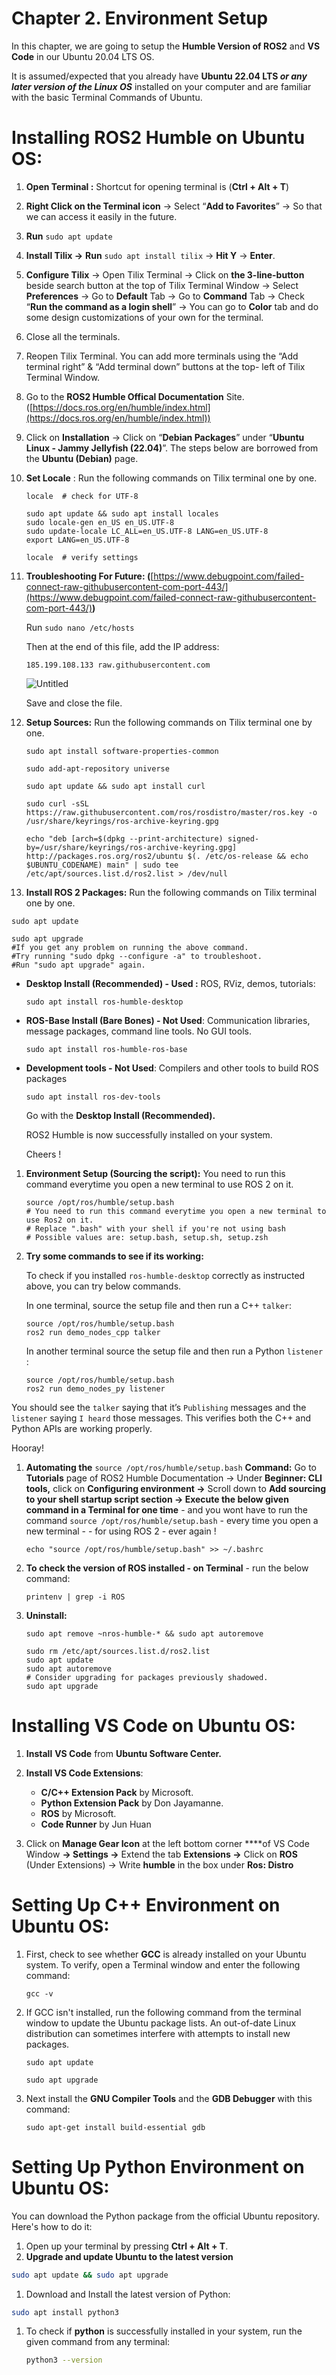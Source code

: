 # Chapter 2. Environment Setup

In this chapter, we are going to setup the **Humble Version of ROS2** and **VS Code** in our Ubuntu 20.04 LTS OS.

It is assumed/expected that you already have **Ubuntu 22.04 LTS  *or any later version of the Linux OS***  installed on your computer and are familiar with the basic Terminal Commands of Ubuntu.

# Installing ROS2 Humble on Ubuntu OS:

1. **Open Terminal :** Shortcut for opening terminal is (**Ctrl + Alt + T**)
2. **Right Click on the Terminal icon** → Select “**Add to Favorites**” → So that we can access it easily in the future.
3. **Run** `sudo apt update`
4. **Install Tilix →** **Run** `sudo apt install tilix` → **Hit Y** → **Enter**.
5. **Configure Tilix** → Open Tilix Terminal → Click on **the 3-line-button** beside search button at the top of Tilix Terminal Window → Select **Preferences** → Go to **Default** Tab → Go to **Command** Tab → Check “**Run the command as a login shell**” → You can go to **Color** tab and do some design customizations of your own for the terminal.
6. Close all the terminals.
7. Reopen Tilix Terminal. You can add more terminals using the “Add terminal right” & “Add terminal down” buttons at the top- left of Tilix Terminal Window. 
8. Go to the **ROS2 Humble Offical Documentation** Site. ([https://docs.ros.org/en/humble/index.html](https://docs.ros.org/en/humble/index.html))
9. Click on **Installation** → Click on “**Debian Packages**” under “**Ubuntu Linux - Jammy Jellyfish (22.04)**”. The steps below are borrowed from the **Ubuntu (Debian)** page.
10. **Set Locale** : Run the following commands on Tilix terminal one by one.
    
    ```
    locale  # check for UTF-8
    
    sudo apt update && sudo apt install locales
    sudo locale-gen en_US en_US.UTF-8
    sudo update-locale LC_ALL=en_US.UTF-8 LANG=en_US.UTF-8
    export LANG=en_US.UTF-8
    
    locale  # verify settings
    ```
    

1. **Troubleshooting For Future: (**[https://www.debugpoint.com/failed-connect-raw-githubusercontent-com-port-443/](https://www.debugpoint.com/failed-connect-raw-githubusercontent-com-port-443/)**)**
    
    Run `sudo nano /etc/hosts` 
    
    Then at the end of this file, add the IP address:
    
    `185.199.108.133 raw.githubusercontent.com`
    
    ![Untitled](Chapter%202%20Environment%20Setup%20b913f041a9ab406190521731ff40667a/Untitled.png)
    
    Save and close the file.
    
2. **Setup Sources:** Run the following commands on Tilix terminal one by one.
    
    ```
    sudo apt install software-properties-common
    
    sudo add-apt-repository universe
    
    sudo apt update && sudo apt install curl
    
    sudo curl -sSL https://raw.githubusercontent.com/ros/rosdistro/master/ros.key -o /usr/share/keyrings/ros-archive-keyring.gpg
    
    echo "deb [arch=$(dpkg --print-architecture) signed-by=/usr/share/keyrings/ros-archive-keyring.gpg] http://packages.ros.org/ros2/ubuntu $(. /etc/os-release && echo $UBUNTU_CODENAME) main" | sudo tee /etc/apt/sources.list.d/ros2.list > /dev/null
    ```
    

1. **Install ROS 2 Packages:** Run the following commands on Tilix terminal one by one.

```
sudo apt update

sudo apt upgrade
#If you get any problem on running the above command.
#Try running "sudo dpkg --configure -a" to troubleshoot.
#Run "sudo apt upgrade" again.
```

- **Desktop Install (Recommended) - Used :** ROS, RViz, demos, tutorials:
    
    `sudo apt install ros-humble-desktop`
    
- **ROS-Base Install (Bare Bones) - Not Used**: Communication libraries, message packages, command line tools. No GUI tools.
    
    `sudo apt install ros-humble-ros-base`
    
- **Development tools - Not Used**: Compilers and other tools to build ROS packages
    
    `sudo apt install ros-dev-tools`
    
    Go with the **Desktop Install (Recommended).** 
    
    ROS2 Humble is now successfully installed on your system. 
    
    Cheers !
    
1. **Environment Setup (Sourcing the script):** You need to run this command everytime you open a new terminal to use ROS 2 on it.
    
    ```
    source /opt/ros/humble/setup.bash
    # You need to run this command everytime you open a new terminal to use Ros2 on it.
    # Replace ".bash" with your shell if you're not using bash
    # Possible values are: setup.bash, setup.sh, setup.zsh
    ```
    

1. **Try some commands to see if its working:**
    
    To check if you installed `ros-humble-desktop`  correctly as instructed above, you can try below commands.
    
    In one terminal, source the setup file and then run a C++ `talker`:
    
    ```
    source /opt/ros/humble/setup.bash
    ros2 run demo_nodes_cpp talker
    ```
    
    In another terminal source the setup file and then run a Python `listener` :
    
    ```
    source /opt/ros/humble/setup.bash
    ros2 run demo_nodes_py listener
    ```
    

You should see the `talker` saying that it’s `Publishing` messages and the `listener` saying `I heard` those messages. This verifies both the C++ and Python APIs are working properly.

Hooray!

1. **Automating the** `source /opt/ros/humble/setup.bash` **Command:**  Go to **Tutorials** page of ROS2 Humble Documentation → Under **Beginner: CLI tools,** click on **Configuring environment →** Scroll down to **Add sourcing to your shell startup script section → Execute the below given command in a Terminal for one time** - and you wont have to run the command `source /opt/ros/humble/setup.bash`  - every time you open a new terminal - - for using ROS 2 - ever again !
    
    `echo "source /opt/ros/humble/setup.bash" >> ~/.bashrc`
    
2. **To check the version of ROS installed - on Terminal** - run the below command:
    
    `printenv | grep -i ROS`
    
3. **Uninstall:**
    
    ```
    sudo apt remove ~nros-humble-* && sudo apt autoremove
    
    sudo rm /etc/apt/sources.list.d/ros2.list
    sudo apt update
    sudo apt autoremove
    # Consider upgrading for packages previously shadowed.
    sudo apt upgrade
    ```
    

# Installing VS Code on Ubuntu OS:

1. **Install** **VS Code** from **Ubuntu Software Center.**
2. **Install VS Code Extensions**:
    - **C/C++ Extension Pack** by Microsoft.
    - ****Python Extension Pack**** by Don Jayamanne.
    - **ROS** by Microsoft.
    - **Code Runner** by Jun Huan

1. Click on **Manage Gear Icon** at the left bottom corner ****of VS Code Window **→ Settings →** Extend the tab **Extensions →** Click on **ROS** (Under Extensions) → Write **humble** in the box under **Ros: Distro**

# Setting Up C++ Environment on Ubuntu OS:

1. First, check to see whether **GCC** is already installed on your Ubuntu system. To verify, open a Terminal window and enter the following command:
    
    `gcc -v`
    

1. If GCC isn't installed, run the following command from the terminal window to update the Ubuntu package lists. An out-of-date Linux distribution can sometimes interfere with attempts to install new packages.
    
    `sudo apt update`
    
    `sudo apt upgrade`
    
2. Next install the **GNU Compiler Tools** and the **GDB Debugger** with this command:
    
    `sudo apt-get install build-essential gdb`
    

# Setting Up Python Environment on Ubuntu OS:

You can download the Python package from the official Ubuntu repository. Here's how to do it:

1. Open up your terminal by pressing **Ctrl + Alt + T**.
2. **Upgrade and update Ubuntu to the latest version**

```bash
sudo apt update && sudo apt upgrade
```

1. Download and Install the latest version of Python:

```bash
sudo apt install python3
```

1. To check if **python** is successfully installed in your system, run the given command from any terminal:
    
    ```bash
    python3 --version
    ```